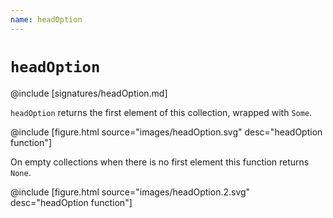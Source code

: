 ```yaml
---
name: headOption
---
```


# `headOption`

@include [signatures/headOption.md]

`headOption` returns the first element of this collection, wrapped with `Some`.

@include [figure.html source="images/headOption.svg" desc="headOption function"]

On empty collections when there is no first element this function returns `None`.

@include [figure.html source="images/headOption.2.svg" desc="headOption function"]
